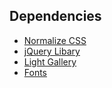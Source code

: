 
## Dependencies
* [Normalize CSS](https://necolas.github.io/normalize.css/)
* [jQuery Libary](https://jquery.com)
* [Light Gallery](http://sachinchoolur.github.io/lightGallery/)
* [Fonts](https://github.com/google/fonts)

